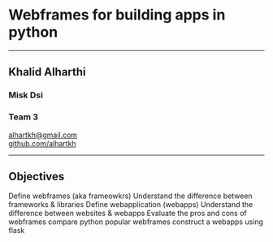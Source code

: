 # Webframes for building apps in python 

---

## Khalid Alharthi

### Misk Dsi
### Team 3
<!-- .slide: style="text-align: left;"> -->
<i class="fas fa-envelope"></i>  alhartkh@gmail.com<br>
<i class="fab fa-github"></i><a href="https://github.com/alhartkh">  github.com/alhartkh</a>

---

## Objectives
<!-- .slide: style="text-align: left;"> -->
Define webframes (aka frameowkrs)
Understand the difference between frameworks & libraries
Define webapplication (webapps)
Understand the difference between websites & webapps
Evaluate the pros and cons of webframes
compare python popular webframes 
construct a webapps using flask 
